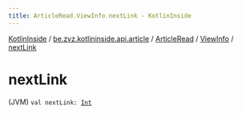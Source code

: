 ```yaml
---
title: ArticleRead.ViewInfo.nextLink - KotlinInside
---
```


[KotlinInside](../../../index.html) / [be.zvz.kotlininside.api.article](../../index.html) / [ArticleRead](../index.html) / [ViewInfo](index.html) / [nextLink](./next-link.html)

# nextLink

(JVM) `val nextLink: `[`Int`](https://kotlinlang.org/api/latest/jvm/stdlib/kotlin/-int/index.html)